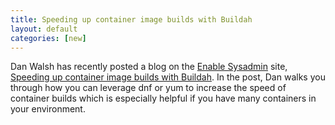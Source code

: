 ```yaml
---
title: Speeding up container image builds with Buildah 
layout: default
categories: [new]
---
```


Dan Walsh has recently posted a blog on the [Enable Sysadmin](https://www.redhat.com/sysadmin/) site, [Speeding up container image builds with Buildah](https://www.redhat.com/sysadmin/speeding-container-buildah).  In the post, Dan walks you through how you can leverage dnf or yum to increase the speed of container builds which is especially helpful if you have many containers in your environment. 
